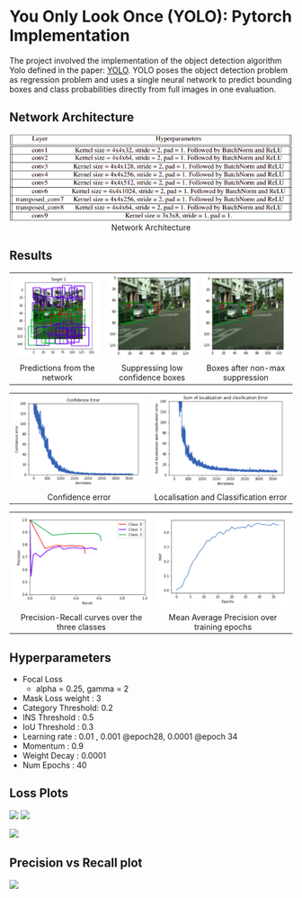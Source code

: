 # You Only Look Once (YOLO): Pytorch Implementation

The project involved the implementation of the object detection algorithm Yolo defined in the paper: [YOLO](https://arxiv.org/pdf/1506.02640.pdf). YOLO poses the object detection problem as regression problem and uses a single neural network to predict bounding boxes and class probabilities directly from full images in one evaluation.

## Network Architecture
<p align="center">
  <img src="./Results/Network architecture.png">
  <bm>
  Network Architecture
</p>

## Results
<!--![](./Results/1.png)     ![](./Results/1_mask.png)
![](./Results/2.png)     ![](./Results/2_mask.png)
![](./Results/3.png)     ![](./Results/3_mask.png) -->


<table>
  <tr>
      <td align = "center"> <img src="./Results/1. Bounding box before elimination"> </td>
      <td align = "center"> <img src="./Results/2. Bounding box after suppressing low confidence.png"> </td>
      <td align = "center"> <img src="./Results/3. Bounding box after non-max suppression.png"> </td>
  </tr>
  <tr>
      <td align = "center"> Predictions from the network </td>
      <td align = "center"> Suppressing low confidence boxes </td>
      <td align = "center"> Boxes after non-max suppression </td>
  </tr>
</table>

<table>
  <tr>
      <td align = "center"> <img src="./Results/6. Confidence error.png"> </td>
      <td align = "center"> <img src="./Results/7. Localisation and classification error.png"> </td>
  </tr>
  <tr>
      <td align = "center"> Confidence error </td>
      <td align = "center"> Localisation and Classification error </td>
  </tr>
</table>

<table>
  <tr>
      <td align = "center"> <img src="./Results/4. Precision recall curve.png"> </td>
      <td align = "center"> <img src="./Results/5. MAP over training epochs.png"> </td>
  </tr>
  <tr>
      <td align = "center"> Precision-Recall curves over the three classes</td>
      <td align = "center"> Mean Average Precision over training epochs</td>
  </tr>
</table>

## Hyperparameters
* Focal Loss
    * alpha = 0.25, gamma = 2
* Mask Loss weight : 3
* Category Threshold:  0.2
* INS Threshold         : 0.5
* IoU Threshold         : 0.3 
* Learning rate           : 0.01 , 0.001 @epoch28, 0.0001 @epoch 34
* Momentum              : 0.9
* Weight Decay          : 0.0001
* Num Epochs            : 40

## Loss Plots
<p float="left">
  <img src="./Results/Dice_loss.png" width = 40%/>
  <img src="./Results/Focal_loss.png" width = 40%/> 
</p>
<p float="center">
  <img src="./Results/Total_loss.png" width = 40%/>
</p>

## Precision vs Recall plot
<p float="center">
  <img src="./Results/download.png" width = 40%/>
</p>
